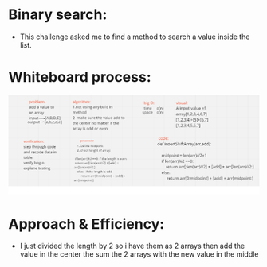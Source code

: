 
# Binary search:
- This challenge asked me to find a method to search a value inside the list.

# Whiteboard process:
![](challange2.png)


# Approach & Efficiency:
- I just divided the length by 2 so i have them as 2 arrays then add the value in the center the sum the 2 arrays with the new value in the middle

